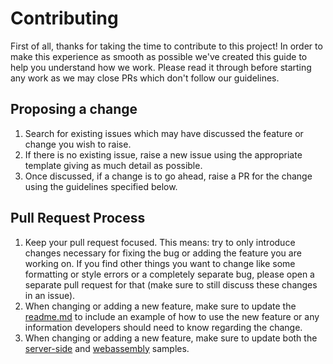 
# Contributing

First of all, thanks for taking the time to contribute to this project! In order to make this experience as smooth as possible we've created this guide to help you understand how we work. Please read it through before starting any work as we may close PRs which don't follow our guidelines.

## Proposing a change
1. Search for existing issues which may have discussed the feature or change you wish to raise.
2. If there is no existing issue, raise a new issue using the appropriate template giving as much detail as possible.
3. Once discussed, if a change is to go ahead, raise a PR for the change using the guidelines specified below.

## Pull Request Process

1. Keep your pull request focused. This means: try to only introduce changes necessary for fixing the bug or adding the feature you are working on. If you find other things you want to change like some formatting or style errors or a completely separate bug, please open a separate pull request for that (make sure to still discuss these changes in an issue).
2. When changing or adding a new feature, make sure to update the [readme.md](../README.md) to include an example of how to use the new feature or any information developers should need to know regarding the change.
4. When changing or adding a new feature, make sure to update both the [server-side](../samples/BlazorServer) and [webassembly](../samples/BlazorWebAssembly) samples.
